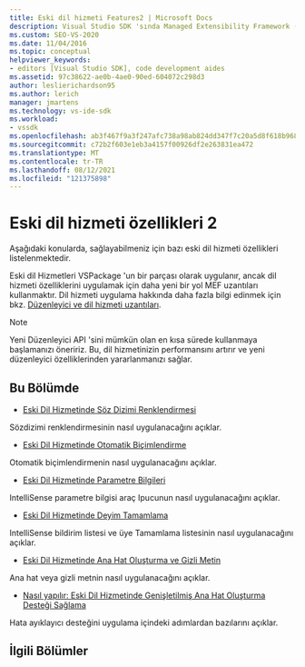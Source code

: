 ```yaml
---
title: Eski dil hizmeti Features2 | Microsoft Docs
description: Visual Studio SDK 'sında Managed Extensibility Framework (MEF) uzantılarını kullanarak sağlayabileceğinizi eski dil hizmeti özelliklerinden bazıları hakkında bilgi edinin.
ms.custom: SEO-VS-2020
ms.date: 11/04/2016
ms.topic: conceptual
helpviewer_keywords:
- editors [Visual Studio SDK], code development aides
ms.assetid: 97c38622-ae0b-4ae0-90ed-604072c298d3
author: leslierichardson95
ms.author: lerich
manager: jmartens
ms.technology: vs-ide-sdk
ms.workload:
- vssdk
ms.openlocfilehash: ab3f467f9a3f247afc738a98ab824dd347f7c20a5d8f618b9684eb4ef1511b9f
ms.sourcegitcommit: c72b2f603e1eb3a4157f00926df2e263831ea472
ms.translationtype: MT
ms.contentlocale: tr-TR
ms.lasthandoff: 08/12/2021
ms.locfileid: "121375898"
---
```

# <a name="legacy-language-service-features-2"></a>Eski dil hizmeti özellikleri 2
Aşağıdaki konularda, sağlayabilmeniz için bazı eski dil hizmeti özellikleri listelenmektedir.

 Eski dil Hizmetleri VSPackage 'un bir parçası olarak uygulanır, ancak dil hizmeti özelliklerini uygulamak için daha yeni bir yol MEF uzantıları kullanmaktır. Dil hizmeti uygulama hakkında daha fazla bilgi edinmek için bkz. [Düzenleyici ve dil hizmeti uzantıları](../../extensibility/editor-and-language-service-extensions.md).

> [!NOTE]
> Yeni Düzenleyici API 'sini mümkün olan en kısa sürede kullanmaya başlamanızı öneririz. Bu, dil hizmetinizin performansını artırır ve yeni düzenleyici özelliklerinden yararlanmanızı sağlar.

## <a name="in-this-section"></a>Bu Bölümde
- [Eski Dil Hizmetinde Söz Dizimi Renklendirmesi](../../extensibility/internals/syntax-coloring-in-a-legacy-language-service.md)

 Sözdizimi renklendirmesinin nasıl uygulanacağını açıklar.

- [Eski Dil Hizmetinde Otomatik Biçimlendirme](../../extensibility/internals/automatic-formatting-in-a-legacy-language-service.md)

 Otomatik biçimlendirmenin nasıl uygulanacağını açıklar.

- [Eski Dil Hizmetinde Parametre Bilgileri](../../extensibility/internals/parameter-info-in-a-legacy-language-service1.md)

 IntelliSense parametre bilgisi araç Ipucunun nasıl uygulanacağını açıklar.

- [Eski Dil Hizmetinde Deyim Tamamlama](../../extensibility/internals/statement-completion-in-a-legacy-language-service.md)

 IntelliSense bildirim listesi ve üye Tamamlama listesinin nasıl uygulanacağını açıklar.

- [Eski Dil Hizmetinde Ana Hat Oluşturma ve Gizli Metin](../../extensibility/internals/outlining-and-hidden-text-in-a-legacy-language-service.md)

 Ana hat veya gizli metnin nasıl uygulanacağını açıklar.

- [Nasıl yapılır: Eski Dil Hizmetinde Genişletilmiş Ana Hat Oluşturma Desteği Sağlama](../../extensibility/internals/how-to-provide-expanded-outlining-support-in-a-legacy-language-service.md)

 Hata ayıklayıcı desteğini uygulama içindeki adımlardan bazılarını açıklar.

## <a name="related-sections"></a>İlgili Bölümler
